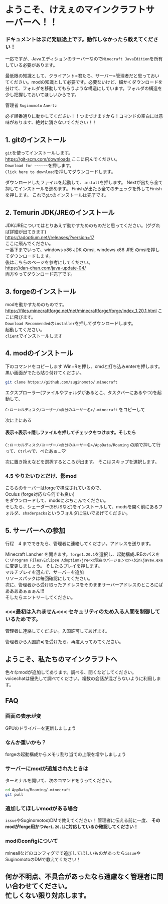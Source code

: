# **ようこそ、けえぇのマインクラフトサーバーへ！！**

### **ドキュメントはまだ発展途上です。動作しなかったら教えてください！**

一応ですが、Javaエディションのサーバーなので`Minecraft JavaEdition`を所有している必要があります。

最低限の知識として、クライアント=君たち、サーバー=管理者だと思っておいてください。modの知識として必要です。必要ないけど、細かくダウンロードを分けて、フォルダを移動してもらうような構造にしています。フォルダの構造を少し把握しておいてほしいからです。

管理者 `Suginomoto` `Anertz`

必ず順番通りに動かしてください！！つまづきますから！コマンドの空白には意味があります、絶対に消さないでください！！

## 1. gitのインストール
`git`を使ってインストールします。  
https://git-scm.com/downloads 
ここに飛んでください。  
`Download for ~~~~~~`を押します。  
`Click here to download`を押してダウンロードします。

ダウンロードしたファイルを起動して、`install`を押します。
Nextが出たら全て押してインストールを進めます。
Finishが出たら全てのチェックを外してFinishを押します。
これで`git`のインストールは完了です。

## 2. Temurin JDK/JREのインストール
JDK/JREについてはとりあえず動かすためのものだと思ってください。(ググれば詳細が出てきます)  
https://adoptium.net//releases/?version=17  
ここに飛んでください。  
一番下までいって、windows x86 JDK のmsi, windows x86 JRE のmsiを押してダウンロードします。  
後はこちらのページを参考にしてください。  
https://dan-chan.com/java-update-04/  
両方やってダウンロード完了です。

## 3. forgeのインストール
modを動かすためのものです。  
https://files.minecraftforge.net/net/minecraftforge/forge/index_1.20.1.html
ここに飛びます。  
`Download Recommended`の`installer`を押してダウンロードします。  
起動してください。  
`client`でインストールします  

## 4. modのインストール 
下のコマンドをコピーします
Win+Rを押し、cmdと打ち込みenterを押します。  
黒い画面がでたら貼り付けてください。  

```bash
git clone https://github.com/suginomoto/.minecraft 
```

エクスプローラー(ファイルやフォルダがあるとこ、タスクバーにあるやつ)を起動して、

`C:ローカルディスク/ユーザー/<自分のユーザー名>/.minecraft` をコピーして

次に上にある  
#### 表示->表示->隠しファイルを押してチェックをつけます。そしたら  
`C:ローカルディスク/ユーザー/<自分のユーザー名>/AppData/Roaming`
の順で押して行って、`Ctrl+V`で、べたあぁ...♡  

次に置き換えなどを選択するところが出ます。
そこはスキップを選択します。　　

### 4.5 やりたいひとだけ、影mod  
こちらのサーバーはforgeで構成されているので、  
Oculus (forge対応なら何でも良い)  
をダウンロードして、modsにぶちこんでください。  
そしたら、シェーダー(SEUSなど)をインストールして、modsを開く前にあるフォルダ、`shaderpacks`というフォルダに注いであげてください。

## 5. サーバーへの参加
行程　4 までできたら、管理者に連絡してください。アドレスを送ります。

Minecraft Lancher を開きます。`forge1.20.1`を選択し、起動構成JREのパスを
`C:\Program Files\Eclipse Adoptium\jre<xx現在のバージョンxx>\bin\javaw.exe`
に変更しましょう。
そしたらプレイを押します。  
マルチプレイを選んで、サーバーを追加  
リソースパックは毎回確認にしてください。  
次に、管理者から受け取ったアドレスをそのままサーバーアドレスのところにぱああああぁぁぁん!!!  
そしたらエントリーしてください。　

### <<<最初は入れません<<< セキュリティのため入る人間を制御しているためです。
管理者に連絡してください。入国許可してあげます。

管理者から入国許可を受けたら、再度入ってみてください。

## ようこそ、私たちのマインクラフトへ
色々なmodが追加してあります。調べる、聞くなどしてください。  
voicechatは優先して調べてください。複数の会話が混ざらないように利用します。

## FAQ

### 画面の表示が変
GPUのドライバーを更新しましょう

### なんか重いかも？
forgeの起動構成からメモリ割り当ての上限を増やしましょう


### サーバーにmodが追加されたときは
ターミナルを開いて、次のコマンドをうってください。

```bash
cd AppData/Roaming/.minecraft
git pull
```
### 追加してほしいmodがある場合
`issue`やSuginomotoのDMで教えてください！
管理者に伝える前に一度、
**そのmodがforge用かつ`Ver1.20.1`に対応しているか確認してください！**

### modのconfigについて
mineallなどのコンフィグでで追加してほしいものがあったら`issue`やSuginomotoのDMで教えてください！

## 何か不明点、不具合があったなら遠慮なく管理者に問い合わせてください。<br>忙しくない限り対応します。
